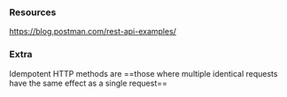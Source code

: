 





### Resources
https://blog.postman.com/rest-api-examples/
### Extra
Idempotent HTTP methods are ==those where multiple identical requests have the same effect as a single request==